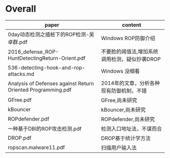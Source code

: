 # Overall
| paper | content |
|--------|--------|
|0day动态检测之插桩下的ROP检测-吴卓群.pdf |Windows ROP防御介绍 |
|2016\_defense\_ROP-HuntDetectingReturn-Orient.pdf|不要脸的阈值法,增加系统调用检测，疑似抄袭DROP|
|536-detecting-hook-and-rop-attacks.md|Windows 没细看|
|Analysis of Defenses against Return Oriented Programming.pdf|2014年的文章，分析各种现有防御机制，不错|
|GFree.pdf|GFree,尚未研究|
|kBouncer|kBouncer,尚未研究|
|ROPdefender.pdf|ROPdefender,尚未研究|
|一种基于DBI的ROP攻击检测.pdf|检测入口地址法，不谋而合|
|DROP.pdf|DROP基于统计学方法|
|ropscan.malware11.pdf|扫描用户输入法|